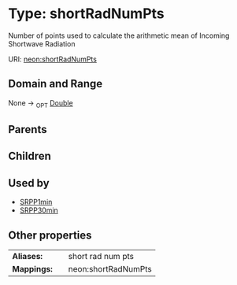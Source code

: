 
# Type: shortRadNumPts


Number of points used to calculate the arithmetic mean of Incoming Shortwave Radiation

URI: [neon:shortRadNumPts](https://data.neonscience.org/shortRadNumPts)


## Domain and Range

None ->  <sub>OPT</sub> [Double](types/Double.md)

## Parents


## Children


## Used by

 * [SRPP1min](SRPP1min.md)
 * [SRPP30min](SRPP30min.md)

## Other properties

|  |  |  |
| --- | --- | --- |
| **Aliases:** | | short rad num pts |
| **Mappings:** | | neon:shortRadNumPts |

